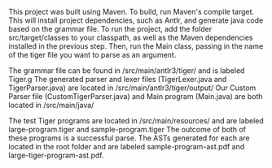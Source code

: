 This project was built using Maven. To build, run Maven's compile target. This will install project dependencies, such as
Antlr, and generate java code based on the grammar file. To run the project, add the folder src/target/classes to your classpath,
as well as the Maven dependencies installed in the previous step. Then, run the Main class, passing in the name of the tiger file
you want to parse as an argument.

The grammar file can be found in /src/main/antlr3/tiger/ and is labeled Tiger.g
The generated parser and lexer files (TigerLexer.java and TigerParser.java) are located in /src/main/antlr3/tiger/output/
Our Custom Parser file (CustomTigerParser.java) and Main program (Main.java) are both located in /src/main/java/

The test Tiger programs are located in /src/main/resources/ and are labeled large-program.tiger and sample-program.tiger
The outcome of both of these programs is a successful parse.
The ASTs generated for each are located in the root folder and are labeled sample-program-ast.pdf and large-tiger-program-ast.pdf.